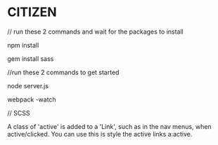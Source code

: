 # CITIZEN

// run these 2 commands and wait for the packages to install

npm install

gem install sass


//run these 2 commands to get started

node server.js

webpack -watch


// SCSS

A class of 'active' is added to a 'Link', such as in the nav menus, when active/clicked. You can use this is style the active links a:active.